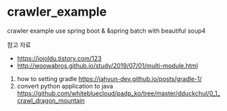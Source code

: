 # crawler_example
crawler example use spring boot &amp; &spring batch with beautiful soup4

참고 자료 
  * https://jojoldu.tistory.com/123
  * http://woowabros.github.io/study/2019/07/01/multi-module.html

1. how to setting gradle 
https://jahyun-dev.github.io/posts/gradle-1/
2. convert python application to java 
https://github.com/whitebluecloud/padp_ko/tree/master/dduckchul/0_1_crawl_dragon_mountain